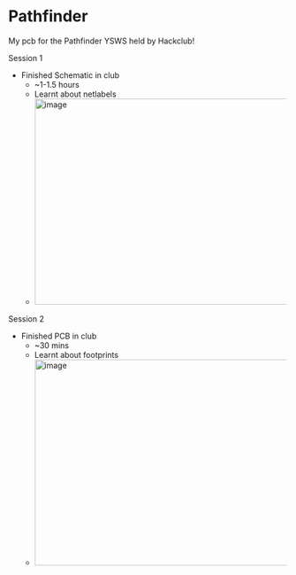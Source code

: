 # Pathfinder
My pcb for the Pathfinder YSWS held by Hackclub!

Session 1 
  - Finished Schematic in club
    - ~1-1.5 hours
    - Learnt about netlabels
    - <img width="611" height="372" alt="image" src="https://github.com/user-attachments/assets/dbeb20e2-6b71-4d6d-b469-3df4d1617ed9" />

Session 2
  - Finished PCB in club
    - ~30 mins
    - Learnt about footprints
    - <img width="611" height="372" alt="image" src="https://github.com/user-attachments/assets/ae8541dc-0855-4ed8-bcec-a62e099ff1e3" />

